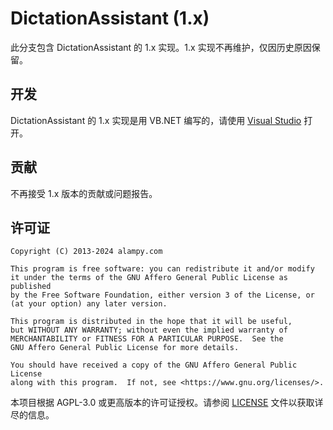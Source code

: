 # DictationAssistant (1.x)
此分支包含 DictationAssistant 的 1.x 实现。1.x 实现不再维护，仅因历史原因保留。

## 开发
DictationAssistant 的 1.x 实现是用 VB.NET 编写的，请使用 [Visual Studio](https://visualstudio.microsoft.com/) 打开。

## 贡献
不再接受 1.x 版本的贡献或问题报告。

## 许可证
    Copyright (C) 2013-2024 alampy.com

    This program is free software: you can redistribute it and/or modify
    it under the terms of the GNU Affero General Public License as published
    by the Free Software Foundation, either version 3 of the License, or
    (at your option) any later version.

    This program is distributed in the hope that it will be useful,
    but WITHOUT ANY WARRANTY; without even the implied warranty of
    MERCHANTABILITY or FITNESS FOR A PARTICULAR PURPOSE.  See the
    GNU Affero General Public License for more details.

    You should have received a copy of the GNU Affero General Public License
    along with this program.  If not, see <https://www.gnu.org/licenses/>.

本项目根据 AGPL-3.0 或更高版本的许可证授权。请参阅 [LICENSE](LICENSE.md) 文件以获取详尽的信息。
